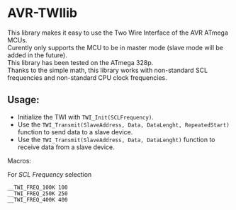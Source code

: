 # AVR-TWIlib
This library makes it easy to use the Two Wire Interface of the AVR ATmega MCUs.  
Curently only supports the MCU to be in master mode (slave mode will be added in the future).  
This library has been tested on the ATmega 328p.  
Thanks to the simple math, this library works with non-standard SCL frequencies and non-standard CPU clock frequencies.

## Usage:
* Initialize the TWI with `TWI_Init(SCLFrequency)`.  
* Use the `TWI_Transmit(SlaveAddress, Data, DataLenght, RepeatedStart)` function to send data to a slave device.  
* Use the `TWI_Transmit(SlaveAddress, Data, DataLenght)` function to receive data from a slave device.  
    
Macros:  

For *SCL Frequency* selection  

    __TWI_FREQ_100K 100  
    __TWI_FREQ_250K 250  
    __TWI_FREQ_400K 400  
